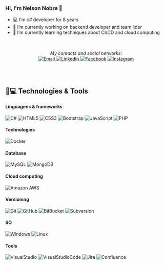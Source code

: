 ### Hi, I'm Nelson Nobre 👋
- :computer: I'm c# developer for 8 years
- 🔭 I’m currently working on backend developer and team lider
- 🌱 I’m currently learning techniques about CI/CD and cloud computing

<div align="center">
<br><br>
<i>My contacts and social networks:</i>

<br>

<a href="mailto:technobre@gmail.com" target="_blank">
	<img src="https://img.shields.io/badge/Email-%23EA4335.svg?&style=flat-square&logo=gmail&logoColor=white" alt="Email">
</a>

<a href="https://www.linkedin.com/in/nelsonbnobre/" target="_blank">
	<img src="https://img.shields.io/badge/LinkedIn-%230077B5.svg?&style=flat-square&logo=linkedin&logoColor=white" alt="LinkedIn">
</a>

<a href="https://www.facebook.com/NelsonBNobre" target="_blank">
	<img src="https://img.shields.io/badge/Facebook-%231877F2.svg?&style=flat-square&logo=facebook&logoColor=white" alt="Facebook">
</a>

<a href="https://www.instagram.com/nelsonbn/" target="_blank">
	<img src="https://img.shields.io/badge/Instagram-%23E4405F.svg?&style=flat-square&logo=instagram&logoColor=white" alt="Instagram">
</a>

<br><br>

</div>


## 🚀💻 Technologies & Tools

#### Linguagens & frameworks
![C#](https://img.shields.io/badge/-C%23-239120?style=flat-square&logo=c-sharp)
![HTML5](https://img.shields.io/badge/-HTML5-E34F26?style=flat-square&logo=html5&logoColor=white)
![CSS3](https://img.shields.io/badge/-CSS3-1572B6?style=flat-square&logo=css3)
![Bootstrap](https://img.shields.io/badge/-Bootstrap-563D7C?style=flat-square&logo=bootstrap)
![JavaScript](https://img.shields.io/badge/-JavaScript-black?style=flat-square&logo=javascript)
![PHP](https://img.shields.io/badge/-PHP-777BB4?style=flat-square&logo=PHP)

#### Technologies
![Docker](https://img.shields.io/badge/-Docker-black?style=flat-square&logo=docker)

#### Database
![MySQL](https://img.shields.io/badge/-MySQL-black?style=flat-square&logo=mysql)
![MongoDB](https://img.shields.io/badge/-MongoDB-black?style=flat-square&logo=mongodb)

#### Cloud computing
![Amazon AWS](https://img.shields.io/badge/Amazon%20AWS-232F3E?style=flat-square&logo=amazon-aws)

#### Versioning
![Git](https://img.shields.io/badge/-Git-black?style=flat-square&logo=git)
![GitHub](https://img.shields.io/badge/-GitHub-181717?style=flat-square&logo=github)
![BitBucket](https://img.shields.io/badge/-BitBucket-darkblue?style=flat-square&logo=bitbucket)
![Subversion](https://img.shields.io/badge/-Subversion-809CC9?style=flat-square&logo=Subversion)

#### SO
![Windows](https://img.shields.io/badge/-Windows-0078D6?style=flat-square&logo=Windows)
![Linux](https://img.shields.io/badge/-Linux-FCC624?style=flat-square&logo=Linux)

#### Tools
![VisualStudio](https://img.shields.io/badge/-Visual%20Studio-5C2D91?style=flat-square&logo=Visual-Studio)
![VisualStudioCode](https://img.shields.io/badge/-Visual%20Studio%20Code-007ACC?style=flat-square&logo=Visual-Studio-Code)
![Jira](https://img.shields.io/badge/-Jira-0052CC?style=flat-square&logo=Jira)
![Confluence](https://img.shields.io/badge/-Confluence-172B4D?style=flat-square&logo=Confluence)
